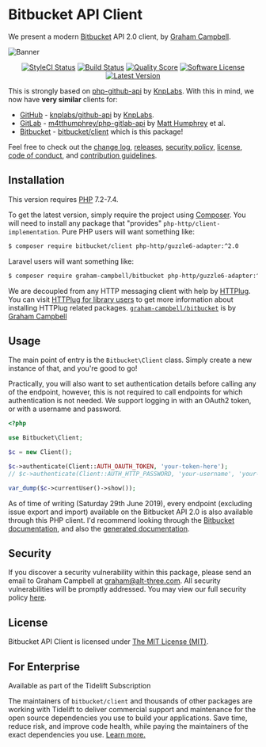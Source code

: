 # Bitbucket API Client

We present a modern [Bitbucket](https://bitbucket.org/) API 2.0 client, by [Graham Campbell](https://github.com/GrahamCampbell).

![Banner](https://user-images.githubusercontent.com/2829600/71563802-86e2fe80-2a8d-11ea-9f03-1cc0b6517210.png)

<p align="center">
<a href="https://github.styleci.io/repos/127466560"><img src="https://github.styleci.io/repos/127466560/shield" alt="StyleCI Status"></img></a>
<a href="https://github.com/BitbucketAPI/Client/actions?query=workflow%3ATests"><img src="https://img.shields.io/github/workflow/status/BitbucketAPI/Client/Tests?style=flat-square" alt="Build Status"></img></a>
<a href="https://scrutinizer-ci.com/g/BitbucketAPI/Client"><img src="https://img.shields.io/scrutinizer/g/BitbucketAPI/Client?style=flat-square" alt="Quality Score"></img></a>
<a href="LICENSE"><img src="https://img.shields.io/badge/license-MIT-brightgreen?style=flat-square" alt="Software License"></img></a>
<a href="https://github.com/BitbucketAPI/Client/releases"><img src="https://img.shields.io/github/release/BitbucketAPI/Client?style=flat-square" alt="Latest Version"></img></a>
</p>

This is strongly based on [php-github-api](https://github.com/KnpLabs/php-github-api) by [KnpLabs](https://github.com/KnpLabs). With this in mind, we now have **very similar** clients for:

* [GitHub](https://github.com/) - [knplabs/github-api](https://packagist.org/packages/knplabs/github-api) by [KnpLabs](https://github.com/KnpLabs/php-github-api).
* [GitLab](https://gitlab.com/) - [m4tthumphrey/php-gitlab-api](https://packagist.org/packages/m4tthumphrey/php-gitlab-api) by [Matt Humphrey](https://github.com/m4tthumphrey) et al.
* [Bitbucket](https://bitbucket.org/) - [bitbucket/client](https://packagist.org/packages/bitbucket/client) which is this package!

Feel free to check out the [change log](CHANGELOG.md), [releases](https://github.com/BitbucketAPI/Client/releases), [security policy](https://github.com/BitbucketAPI/Client/security/policy), [license](LICENSE), [code of conduct](.github/CODE_OF_CONDUCT.md), and [contribution guidelines](.github/CONTRIBUTING.md).


## Installation

This version requires [PHP](https://php.net) 7.2-7.4.

To get the latest version, simply require the project using [Composer](https://getcomposer.org). You will need to install any package that "provides" `php-http/client-implementation`. Pure PHP users will want something like:

```bash
$ composer require bitbucket/client php-http/guzzle6-adapter:^2.0
```

Laravel users will want something like:

```bash
$ composer require graham-campbell/bitbucket php-http/guzzle6-adapter:^2.0
```

We are decoupled from any HTTP messaging client with help by [HTTPlug](http://httplug.io). You can visit [HTTPlug for library users](https://docs.php-http.org/en/latest/httplug/users.html) to get more information about installing HTTPlug related packages. [`graham-campbell/bitbucket`](https://github.com/GrahamCampbell/Laravel-Bitbucket) is by [Graham Campbell](https://github.com/GrahamCampbell)


## Usage

The main point of entry is the `Bitbucket\Client` class. Simply create a new instance of that, and you're good to go!

Practically, you will also want to set authentication details before calling any of the endpoint, however, this is not required to call endpoints for which authentication is not needed. We support logging in with an OAuth2 token, or with a username and password.

```php
<?php

use Bitbucket\Client;

$c = new Client();

$c->authenticate(Client::AUTH_OAUTH_TOKEN, 'your-token-here');
// $c->authenticate(Client::AUTH_HTTP_PASSWORD, 'your-username', 'your-password');

var_dump($c->currentUser()->show());
```

As of time of writing (Saturday 29th June 2019), every endpoint (excluding issue export and import) available on the Bitbucket API 2.0 is also available through this PHP client. I'd recommend looking through the [Bitbucket documentation](https://developer.atlassian.com/bitbucket/api/2/reference/), and also the [generated documentation](https://bitbucketapi.github.io/Client/).


## Security

If you discover a security vulnerability within this package, please send an email to Graham Campbell at graham@alt-three.com. All security vulnerabilities will be promptly addressed. You may view our full security policy [here](https://github.com/BitbucketAPI/Client/security/policy).


## License

Bitbucket API Client is licensed under [The MIT License (MIT)](LICENSE).


## For Enterprise

Available as part of the Tidelift Subscription

The maintainers of `bitbucket/client` and thousands of other packages are working with Tidelift to deliver commercial support and maintenance for the open source dependencies you use to build your applications. Save time, reduce risk, and improve code health, while paying the maintainers of the exact dependencies you use. [Learn more.](https://tidelift.com/subscription/pkg/packagist-bitbucket-client?utm_source=packagist-bitbucket-client&utm_medium=referral&utm_campaign=enterprise&utm_term=repo)
